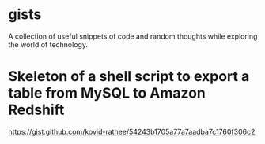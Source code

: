 # gists
A collection of useful snippets of code and random thoughts while exploring the world of technology.

# Skeleton of a shell script to export a table from MySQL to Amazon Redshift
https://gist.github.com/kovid-rathee/54243b1705a77a7aadba7c1760f306c2

